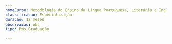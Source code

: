 ```yaml
---
nomeCurso: Metodologia do Ensino da Língua Portuguesa, Literária e Inglesa
classificacao: Especialização
duracao: 12 meses
observacao: obs
tipo: Pós Graduação

---
```


